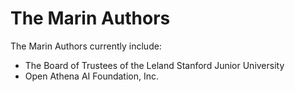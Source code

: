 # The Marin Authors

The Marin Authors currently include:

- The Board of Trustees of the Leland Stanford Junior University
- Open Athena AI Foundation, Inc.
